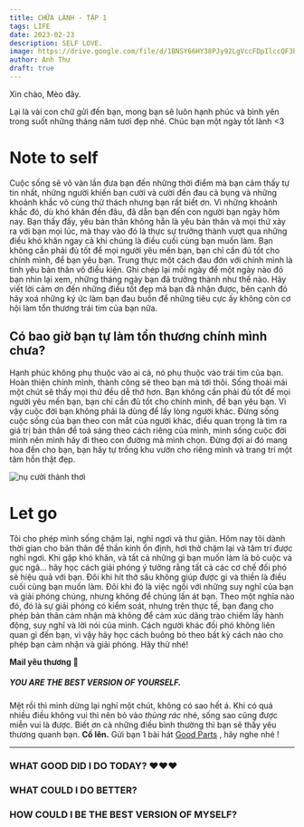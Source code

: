 ```yaml
---
title: CHỮA LÀNH - TẬP 1
tags: LIFE
date: 2023-02-23
description: SELF LOVE.
image: https://drive.google.com/file/d/1BNSY66HY38PJy92LgVccFDpIlccQF3h-/view?usp=sharing
author: Anh Thư
draft: true
---
```


Xin chào, Mèo đây. 

Lại là vài con chữ gửi đến bạn, mong bạn sẽ luôn hạnh phúc và bình yên trong suốt những tháng năm tươi đẹp nhé. Chúc bạn một ngày tốt lành <3

# Note to self

Cuộc sống sẽ vô vàn lần đưa bạn đến những thời điểm mà bạn cảm thấy tự tin nhất, những người khiến bạn cười và cười đến đau cả bụng và những khoảnh khắc vô cùng thử thách nhưng bạn rất biết ơn. Vì những khoảnh khắc đó, dù khó khăn đến đâu, đã dẫn bạn đến con người bạn ngày hôm nay. Bạn thấy đấy, yêu bản thân không hẳn là yêu bản thân và mọi thứ xảy ra với bạn mọi lúc, mà thay vào đó là thực sự trưởng thành vượt qua những điều khó khăn ngay cả khi chúng là điều cuối cùng bạn muốn làm.  Bạn không cần phải đủ tốt để mọi người yêu mến bạn, bạn chỉ cần đủ tốt cho chính mình, để bạn yêu bạn. Trung thực một cách đau đớn với chính mình là tình yêu bản thân vô điều kiện. Ghi chép lại mỗi ngày để một ngày nào đó bạn nhìn lại xem, những tháng ngày bạn đã trưởng thành như thế nào. Hãy viết lời cảm ơn đến những điều tốt đẹp mà bạn đã nhận được, bên cạnh đó hãy xoá những ký ức làm bạn đau buồn để những tiêu cực ấy không còn cơ hội làm tổn thương trái tim của bạn nữa. 

## Có bao giờ bạn tự làm tổn thương chính mình chưa?

Hạnh phúc không phụ thuộc vào ai cả, nó phụ thuộc vào trái tim của bạn. Hoàn thiện chính mình, thành công sẽ theo bạn mà tới thôi. Sống thoải mái một chút sẽ thấy mọi thứ đều dễ thở hơn. Bạn không cần phải đủ tốt để mọi người yêu mến bạn, bạn chỉ cần đủ tốt cho chính mình, để bạn yêu bạn. Vì vậy cuộc đời bạn không phải là dùng để lấy lòng người khác. Đừng sống cuộc sống của bạn theo con mắt của người khác, điều quan trọng là tìm ra giá trị bản thân để toả sáng theo cách riêng của mình, mình sống cuộc đời mình nên mình hãy đi theo con đường mà mình chọn. Đừng đợi ai đó mang hoa đến cho bạn, bạn hãy tự trồng khu vườn cho riêng mình và trang trí một tâm hồn thật đẹp.

![nụ cười thảnh thơi](https://drive.google.com/file/d/1JF5rViBmTaMdMoyMUVpE7BgYfurki0cC/view?usp=share_link)

# Let go

Tôi cho phép mình sống chậm lại, nghỉ ngơi và thư giãn. Hôm nay tôi dành thời gian cho bản thân để thần kinh ổn định, hơi thở chậm lại và tâm trí được nghỉ ngơi. Khi gặp khó khăn, và tất cả những gì bạn muốn làm là bỏ cuộc và gục ngã... hãy học cách giải phóng ý tưởng rằng tất cả các cơ chế đối phó sẽ hiệu quả với bạn. Đôi khi hít thở sâu không giúp được gì và thiền là điều cuối cùng bạn muốn làm. Đôi khi đó là việc ngồi với những suy nghĩ của bạn và giải phóng chúng, nhưng không để chúng lấn át bạn. Theo một nghĩa nào đó, đó là sự giải phóng có kiểm soát, nhưng trên thực tế, bạn đang cho phép bản thân cảm nhận mà không để cảm xúc dâng trào chiếm lấy hành động, suy nghĩ và lời nói của mình. Cách người khác đối phó không liên quan gì đến bạn, vì vậy hãy học cách buông bỏ theo bất kỳ cách nào cho phép bạn cảm nhận và giải phóng. Hãy thử nhé!

**Mail yêu thương 💌**

##### YOU ARE THE BEST VERSION OF YOURSELF.
Mệt rồi thì mình dừng lại nghỉ một chút, không có sao hết á. Khi có quá nhiều điều không vui thì nên bỏ vào _thùng rác_ nhé, sống sao cũng được miễn vui là được. Biết ơn cả những điều bình thường thì bạn sẽ thấy yêu thương quanh bạn. **Cố lên.**
Gửi bạn 1 bài hát [Good Parts](https://www.youtube.com/watch?v=c_5PAWfIlGs) , hãy nghe nhé !


---
### WHAT GOOD DID I DO TODAY?  ❤️❤️❤️
### WHAT COULD I DO BETTER?
### HOW COULD I BE THE BEST VERSION OF MYSELF?









